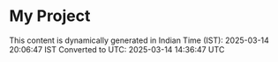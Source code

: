 # My Project

This content is dynamically generated in Indian Time (IST): 2025-03-14 20:06:47 IST
Converted to UTC: 2025-03-14 14:36:47 UTC
